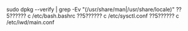 
sudo dpkg --verify | grep -Ev "(/usr/share/man|/usr/share/locale)"
??5?????? c /etc/bash.bashrc
??5?????? c /etc/sysctl.conf
??5?????? c /etc/iwd/main.conf
